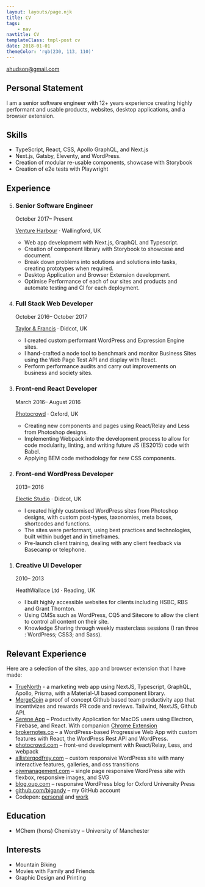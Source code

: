 ```yaml
---
layout: layouts/page.njk
title: CV
tags:
    - nav
navtitle: CV
templateClass: tmpl-post cv
date: 2018-01-01
themeColor: 'rgb(230, 113, 110)'
---
```


<div class="contact"><a href="mailto:ahudson@gmail.com">ahudson@gmail.com</a></div>

<h2 id="personal-statement">Personal Statement</h2>

<p>I am a senior software engineer with 12+ years experience creating highly performant and usable products, websites, desktop applications, and a browser extension.</p>

<h2 id="skills">Skills</h2>

<ul class="skills">
	<li>TypeScript, React, CSS, Apollo GraphQL, and Next.js</li>
	<li>Next.js, Gatsby, Eleventy, and WordPress.</li>
	<li>Creation of modular re-usable components, showcase with Storybook</li>
	<!-- <li>Website Performance Optimisation.</li> -->
	<!-- <li>Databases (Firebase and Postgres).</li> -->
	<li>Creation of e2e tests with Playwright</li>
	<!-- <li>Electron and Browser Extension development.</li> -->
</ul>

<h2 id="experience">Experience</h2>

<ol class="entrylist" reversed>
	<li class="entrylist__item h-event p-experience">
		<article class="entry">
			<div class="entry__header">
				<h3 class="entry__title p-name">Senior Software Engineer</h3>
				<p class="entry__time">
				<time class="dt-start" datetime="2017-10">October 2017</time
				><span>–</span> <span>Present</span>
				</p>
				<p class="entry__organization p-org h-card">
				<a
					href="https://www.ventureharbour.com"
					class="p-name u-url"
					target="_blank"
					rel="noopener noreferrer"
					>Venture Harbour</a>
				<span aria-hidden="true">·</span>
				<span class="p-location">Wallingford, UK</span>
				</p>
			</div>
		<div class="entry__content p-summary">
			<ul>
				<li>Web app development with Next.js, GraphQL and Typescript.</li>
				<li>Creation of component library with Storybook to showcase and document.</li>
				<li>Break down problems into solutions and solutions into tasks, creating prototypes when required.</li>
				<li>Desktop Application and Browser Extension development.</li>
				<li>Optimise Performance of each of our sites and products and automate testing and CI for each deployment.</li>
			</ul>
		</div>
		</article>
	</li>
	<li class="entrylist__item h-event p-experience">
		<article class="entry">
		<div class="entry__header">
			<h3 class="entry__title p-name">Full Stack Web Developer</h3>
			<p class="entry__time">
			<time class="dt-start" datetime="2016-10">October 2016</time
			><span>–</span> <time class="dt-end" datetime="2017-10">October 2017</time
			>
			</p>
			<p class="entry__organization p-org h-card">
			<a
				href="https://taylorandfrancis.com/"
				class="p-name u-url"
				target="_blank"
				rel="noopener noreferrer"
				>Taylor &amp; Francis</a
			>
			<span aria-hidden="true">·</span>
			<span class="p-location">Didcot, UK</span>
			</p>
		</div>
		<div class="entry__content p-summary">
			<ul>
				<li>I created custom performant WordPress and Expression Engine sites.</li>
				<li>I hand-crafted a node tool to benchmark and monitor Business Sites using the Web Page Test API and display with React.</li>
				<li>Perform performance audits and carry out improvements on business and society sites.</li>
			</ul>
		</div>
		</article>
	</li>
	<li class="entrylist__item h-event p-experience">
		<article class="entry">
		<div class="entry__header">
			<h3 class="entry__title p-name">Front-end React Developer</h3>
			<p class="entry__time">
			<time class="dt-start" datetime="2016-03">March 2016</time
			><span>–</span> <time class="dt-end" datetime="2016-08">August 2016</time
			>
			</p>
			<p class="entry__organization p-org h-card">
			<a
				href="https://www.photocrowd.com"
				class="p-name u-url"
				target="_blank"
				rel="noopener noreferrer"
				>Photocrowd</a
			>
			<span aria-hidden="true">·</span>
			<span class="p-location">Oxford, UK</span>
			</p>
		</div>
		<div class="entry__content p-summary">
			<ul>
				<li>Creating new components and pages using React/Relay and Less from Photoshop designs.</li>
				<li>Implementing Webpack into the development process to allow for code modularity, linting, and writing future JS (ES2015) code with Babel.</li>
				<li>Applying BEM code methodology for new CSS components.</li>
			</ul>
		</div>
		</article>
	</li>
	<li class="entrylist__item h-event p-experience">
		<article class="entry">
		<div class="entry__header">
			<h3 class="entry__title p-name">Front-end WordPress Developer</h3>
			<p class="entry__time">
			<time class="dt-start" datetime="2013-01">2013</time
			><span>–</span> <time class="dt-end" datetime="2016-02">2016</time
			>
			</p>
			<p class="entry__organization p-org h-card">
			<a
				href="https://www.electricstudio.co.uk"
				class="p-name u-url"
				target="_blank"
				rel="noopener noreferrer"
				>Electic Studio</a
			>
			<span aria-hidden="true">·</span>
			<span class="p-location">Didcot, UK</span>
			</p>
		</div>
		<div class="entry__content p-summary">
			<ul>
				<li>I created highly customised WordPress sites from Photoshop designs, with custom post-types, taxonomies, meta boxes, shortcodes and functions.</li>
				<li>The sites were performant, using best practices and technologies, built within budget and in timeframes.</li>
				<li>Pre-launch client training, dealing with any client feedback via Basecamp or telephone.</li>
			</ul>
		</div>
		</article>
	</li>
	<li class="entrylist__item h-event p-experience">
		<article class="entry">
		<div class="entry__header">
			<h3 class="entry__title p-name">Creative UI Developer</h3>
			<p class="entry__time">
			<time class="dt-start" datetime="2010-08">2010</time
			><span>–</span> <time class="dt-end" datetime="2013-01">2013</time
			>
			</p>
			<p class="entry__organization p-org h-card">
			HeathWallace Ltd
			<span aria-hidden="true">·</span>
			<span class="p-location">Reading, UK</span>
			</p>
		</div>
		<div class="entry__content p-summary">
			<ul>
				<li>I built highly accessible websites for clients including HSBC, RBS and Grant Thornton.</li>
				<li>Using CMSs such as WordPress, CQ5 and Sitecore to allow the client to control all content on their site.</li>
				<li>Knowledge Sharing through weekly masterclass sessions (I ran three : WordPress; CSS3; and Sass).</li>
			</ul>
		</div>
		</article>
	</li>
</ol>

<h2 id="relevant-experience">Relevant Experience</h2>

<p>Here are a selection of the sites, app and browser extension that I have made:</p>

<ul class="cv-portfolio-list">
	<li>
		<a href="https://truenorth.io" rel="noopener" target="_blank">TrueNorth</a> - a marketing web app using NextJS, Typescript, GraphQL, Apollo, Prisma, with a Material-UI based component library.
	</li>
	<li><a href="https://mergeco.in" target="_blank">MergeCoin</a> a proof of concept Github based team productivity app that incentivizes and rewards PR code and reviews. Tailwind, NextJS, Github API.</li>
	<li>
		<a href="https://www.sereneapp.com" rel="noopener" target="_blank">Serene App</a> – Productivity Application for MacOS users using Electron, Firebase, and React. With companion <a href="https://chrome.google.com/webstore/detail/serene-extension/nbealbhmmmaiiiddmianmjoecmipnjij" rel="noopener" target="_blank">Chrome Extension</a>
	</li>
	<li>
		<a href="https://brokernotes.co" rel="noopener" target="_blank">brokernotes.co</a> – a WordPress-based Progressive Web App with custom features with React, the WordPress Rest API and WordPress.
	</li>
	<!-- <li>
		<a href="https://www.ventureharbour.com" rel="noopener" target="_blank">ventureharbour.com</a> – turn into Progressive Web App (PWA) and add new features.
	</li> -->
	<li>
		<a href="https://www.photocrowd.com" rel="noopener" target="_blank">photocrowd.com</a> – front-end development with React/Relay, Less, and webpack
	</li>
	<!-- <li>
		<a href="https://electrichosting.net" rel="noopener" target="_blank">electrichosting.net</a> – WordPress site using ACF Pro so any part of the site was manageable by the client
	</li> -->
	<li>
		<a href="https://www.allistergodfrey.com/" rel="noopener" target="_blank">allistergodfrey.com</a> – custom responsive WordPress site with many interactive features, galleries, and css transitions
	</li>
	<li>
		<a href="https://www.ojwmanagement.com/" rel="noopener" target="_blank">ojwmanagement.com</a> – single page responsive WordPress site with flexbox, responsive images, and SVG
	</li>
	<li>
		<a href="https://blog.oup.com/" rel="noopener" target="_blank">blog.oup.com</a> – responsive WordPress blog for Oxford University Press
	</li>
	<!-- <li>
		<a href="https://www.isobelweddings.com/" rel="noopener" target="_blank">isobelweddings.com</a> – beautiful responsive Wedding Planner WordPress site
	</li> -->
	<!-- <li>
		<a href="https://www.epf.cc/" rel="noopener" target="_blank">epf.cc</a> – responsive single page WordPress site
	</li> -->
	<li>
		<a href="https://github.com/bigandy" rel="noopener" target="_blank">github.com/bigandy</a> – my GitHub account
	</li>
	<!-- <li>
		<a href="https://andrewhudson.dev" rel="noopener" target="_blank">andrewhudson.dev</a> – This site - powered currently by Astro using data exported from my old WordPress site.
	</li> -->
	<li>
		Codepen: <a href="https://codepen.io/bigandy" rel="noopener" target="_blank">personal</a> and <a href="https://codepen.io/ventureharbour" rel="noopener" target="_blank">work</a>
	</li>
</ul>

<h2 id="education">Education</h2>
	<ul class="p-grid">
		<li>MChem (hons) Chemistry – University of Manchester</li>
	</ul>
<h2 id="interests">Interests</h2>

<ul class="p-grid p-grid--halfs">
	<li>Mountain Biking</li>
	<li>Movies with Family and Friends</li>
	<li>Graphic Design and Printing</li>
</ul>
